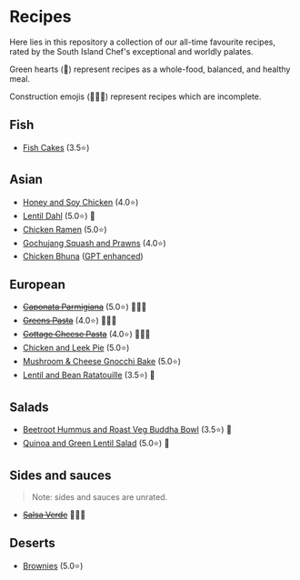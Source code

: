 # Recipes

Here lies in this repository a collection of our all-time favourite recipes, rated by the South Island Chef's exceptional and worldly palates.

Green hearts (💚) represent recipes as a whole-food, balanced, and healthy meal.

Construction emojis (🚧👷‍♂️) represent recipes which are incomplete.

## Fish

- [Fish Cakes](files/fish_cakes.md) (3.5⭐️)

## Asian

- [Honey and Soy Chicken](files/honey_and_soy_chicken.md) (4.0⭐️)
- [Lentil Dahl](files/lentil_dahl.md) (5.0⭐️) 💚
- [Chicken Ramen](files/chicken_ramen.md) (5.0⭐️)
- [Gochujang Squash and Prawns](files/roasted_gochujang_squash.md) (4.0⭐️)
- [Chicken Bhuna](files/curry_secret.md) ([GPT enhanced](files/curry_secret_gpt.md))

## European

- [~~Caponata Parmigiana~~](files/caponata_parmigiana.md) (5.0⭐️) 🚧👷‍♂️
- [~~Greens Pasta~~](files/greens_pasta.md) (4.0⭐️) 🚧👷‍♂️
- [~~Cottage Cheese Pasta~~](files/cottage_cheese_pasta.md) (4.0⭐️) 🚧👷‍♂️
- [Chicken and Leek Pie](files/chicken_pie.md) (5.0⭐️)
- [Mushroom & Cheese Gnocchi Bake](files/mushroom_gnocchi_bake.md) (5.0⭐️)
- [Lentil and Bean Ratatouille](files/lentil_and_bean_ratatouille.md) (3.5⭐️) 💚

## Salads

- [Beetroot Hummus and Roast Veg Buddha Bowl](files/beetroot_buddha_bowl.md) (3.5⭐️) 💚
- [Quinoa and Green Lentil Salad](files/green_lentil_salad.md) (5.0⭐️) 💚

## Sides and sauces

> Note: sides and sauces are unrated.

- [~~Salsa Verde~~](files/salsa_verde.md) 🚧👷‍♂️

## Deserts

- [Brownies](files/brownies.md) (5.0⭐️)